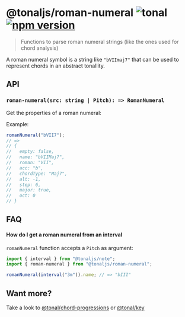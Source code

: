 # @tonaljs/roman-numeral ![tonal](https://img.shields.io/badge/@tonaljs-roman_numeral-yellow.svg?style=flat-square) [![npm version](https://img.shields.io/npm/v/@tonaljs/roman-numeral.svg?style=flat-square)](https://www.npmjs.com/package/@tonaljs/roman-numeral)

> Functions to parse roman numeral strings (like the ones used for chord analysis)

A roman numeral symbol is a string like `"bVIImaj7"` that can be used to represent chords in an abstract tonallity.

## API

### `roman-numeral(src: string | Pitch): => RomanNumeral`

Get the properties of a roman numeral:

Example:

```js
romanNumeral("bVII7");
// =>
// {
//   empty: false,
//   name: "bVIIMaj7",
//   roman: "VII",
//   acc: "b",
//   chordType: "Maj7",
//   alt: -1,
//   step: 6,
//   major: true,
//   oct: 0
// }
```

## FAQ

#### How do I get a roman numeral from an interval

`romanNumeral` function accepts a `Pitch` as argument:

```js
import { interval } from "@tonaljs/note";
import { roman-numeral } from "@tonaljs/roman-numeral";

romanNumeral(interval("3m")).name; // => "bIII"
```

## Want more?

Take a look to [@tonal/chord-progressions]() or [@tonal/key]()
